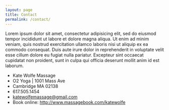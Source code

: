 ```yaml
---
layout: page
title: Contact
permalink: /contact/
---
```


Lorem ipsum dolor sit amet, consectetur adipisicing elit, sed do eiusmod
tempor incididunt ut labore et dolore magna aliqua. Ut enim ad minim veniam,
quis nostrud exercitation ullamco laboris nisi ut aliquip ex ea commodo
consequat. Duis aute irure dolor in reprehenderit in voluptate velit esse
cillum dolore eu fugiat nulla pariatur. Excepteur sint occaecat cupidatat non
proident, sunt in culpa qui officia deserunt mollit anim id est laborum.

<ul>
<li>Kate Wolfe Massage​</li>
<li>O2 Y​oga​ | 1001 Mass Ave</li>
<li>Cambridge MA 02138</li>
<li>617.505.1454</li>
<li><a href="mailto:katewolfemassage@gmail.com">katewolfemassage@gmail.com</a></li>
<li>Book online: <a href="http://www.massagebook.com/katewolfe">http://www.massagebook.com/katewolfe</a></li>
</ul>
​